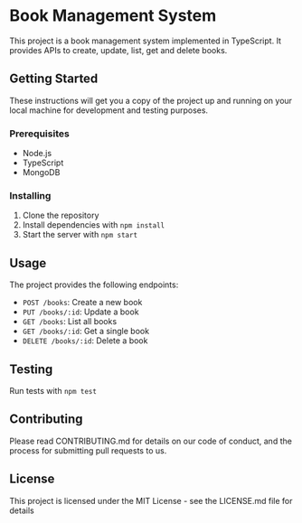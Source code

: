 # Book Management System

This project is a book management system implemented in TypeScript. It provides APIs to create, update, list, get and delete books.

## Getting Started

These instructions will get you a copy of the project up and running on your local machine for development and testing purposes.

### Prerequisites

- Node.js
- TypeScript
- MongoDB

### Installing

1. Clone the repository
2. Install dependencies with `npm install`
3. Start the server with `npm start`

## Usage

The project provides the following endpoints:

- `POST /books`: Create a new book
- `PUT /books/:id`: Update a book
- `GET /books`: List all books
- `GET /books/:id`: Get a single book
- `DELETE /books/:id`: Delete a book

## Testing

Run tests with `npm test`

## Contributing

Please read CONTRIBUTING.md for details on our code of conduct, and the process for submitting pull requests to us.

## License

This project is licensed under the MIT License - see the LICENSE.md file for details